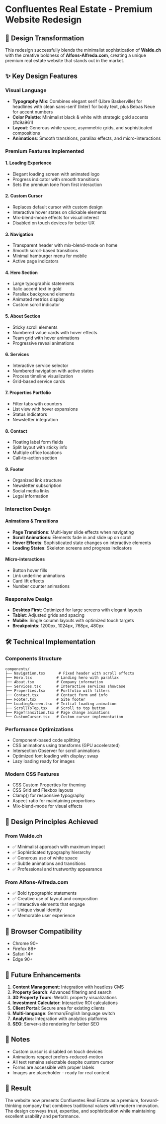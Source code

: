 # Confluentes Real Estate - Premium Website Redesign

## 🎨 Design Transformation

This redesign successfully blends the minimalist sophistication of **Walde.ch** with the creative boldness of **Alfons-Alfreda.com**, creating a unique premium real estate website that stands out in the market.

## ✨ Key Design Features

### Visual Language
- **Typography Mix**: Combines elegant serif (Libre Baskerville) for headlines with clean sans-serif (Inter) for body text, plus Bebas Neue for accent numbers
- **Color Palette**: Minimalist black & white with strategic gold accents (#c9a961)
- **Layout**: Generous white space, asymmetric grids, and sophisticated compositions
- **Animations**: Smooth transitions, parallax effects, and micro-interactions

### Premium Features Implemented

#### 1. **Loading Experience**
- Elegant loading screen with animated logo
- Progress indicator with smooth transitions
- Sets the premium tone from first interaction

#### 2. **Custom Cursor**
- Replaces default cursor with custom design
- Interactive hover states on clickable elements
- Mix-blend-mode effects for visual interest
- Disabled on touch devices for better UX

#### 3. **Navigation**
- Transparent header with mix-blend-mode on home
- Smooth scroll-based transitions
- Minimal hamburger menu for mobile
- Active page indicators

#### 4. **Hero Section**
- Large typographic statements
- Italic accent text in gold
- Parallax background elements
- Animated metrics display
- Custom scroll indicator

#### 5. **About Section**
- Sticky scroll elements
- Numbered value cards with hover effects
- Team grid with hover animations
- Progressive reveal animations

#### 6. **Services**
- Interactive service selector
- Numbered navigation with active states
- Process timeline visualization
- Grid-based service cards

#### 7. **Properties Portfolio**
- Filter tabs with counters
- List view with hover expansions
- Status indicators
- Newsletter integration

#### 8. **Contact**
- Floating label form fields
- Split layout with sticky info
- Multiple office locations
- Call-to-action section

#### 9. **Footer**
- Organized link structure
- Newsletter subscription
- Social media links
- Legal information

### Interaction Design

#### Animations & Transitions
- **Page Transitions**: Multi-layer slide effects when navigating
- **Scroll Animations**: Elements fade in and slide up on scroll
- **Hover Effects**: Sophisticated state changes on interactive elements
- **Loading States**: Skeleton screens and progress indicators

#### Micro-interactions
- Button hover fills
- Link underline animations
- Card lift effects
- Number counter animations

### Responsive Design
- **Desktop First**: Optimized for large screens with elegant layouts
- **Tablet**: Adjusted grids and spacing
- **Mobile**: Single column layouts with optimized touch targets
- **Breakpoints**: 1200px, 1024px, 768px, 480px

## 🛠 Technical Implementation

### Components Structure
```
components/
├── Navigation.tsx      # Fixed header with scroll effects
├── Hero.tsx           # Landing hero with parallax
├── About.tsx          # Company information
├── Services.tsx       # Interactive services showcase
├── Properties.tsx     # Portfolio with filters
├── Contact.tsx        # Contact form and info
├── Footer.tsx         # Site footer
├── LoadingScreen.tsx  # Initial loading animation
├── ScrollToTop.tsx    # Scroll to top button
├── PageTransition.tsx # Page change animations
└── CustomCursor.tsx   # Custom cursor implementation
```

### Performance Optimizations
- Component-based code splitting
- CSS animations using transforms (GPU accelerated)
- Intersection Observer for scroll animations
- Optimized font loading with display: swap
- Lazy loading ready for images

### Modern CSS Features
- CSS Custom Properties for theming
- CSS Grid and Flexbox layouts
- Clamp() for responsive typography
- Aspect-ratio for maintaining proportions
- Mix-blend-mode for visual effects

## 🎯 Design Principles Achieved

### From Walde.ch
- ✅ Minimalist approach with maximum impact
- ✅ Sophisticated typography hierarchy
- ✅ Generous use of white space
- ✅ Subtle animations and transitions
- ✅ Professional and trustworthy appearance

### From Alfons-Alfreda.com
- ✅ Bold typographic statements
- ✅ Creative use of layout and composition
- ✅ Interactive elements that engage
- ✅ Unique visual identity
- ✅ Memorable user experience

## 📱 Browser Compatibility
- Chrome 90+
- Firefox 88+
- Safari 14+
- Edge 90+

## 🚀 Future Enhancements
1. **Content Management**: Integration with headless CMS
2. **Property Search**: Advanced filtering and search
3. **3D Property Tours**: WebGL property visualizations
4. **Investment Calculator**: Interactive ROI calculations
5. **Client Portal**: Secure area for existing clients
6. **Multi-language**: German/English language switch
7. **Analytics**: Integration with analytics platforms
8. **SEO**: Server-side rendering for better SEO

## 📝 Notes
- Custom cursor is disabled on touch devices
- Animations respect prefers-reduced-motion
- All text remains selectable despite custom cursor
- Forms are accessible with proper labels
- Images are placeholder - ready for real content

## 🎉 Result
The website now presents Confluentes Real Estate as a premium, forward-thinking company that combines traditional values with modern innovation. The design conveys trust, expertise, and sophistication while maintaining excellent usability and performance.
